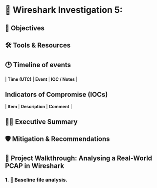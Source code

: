 # 📡 Wireshark Investigation 5:


## 🎯 Objectives


## 🛠️ Tools & Resources


## 🕑 Timeline of events
| **Time (UTC)**               | **Event**                                                                                          | **IOC / Notes**                                                                 |


## Indicators of Compromise (IOCs)
| **Item** | **Description** | **Comment** |

## ✍🏽 Executive Summary


## 🛡️ Mitigation & Recommendations



## 📖 Project Walkthrough: Analysing a Real-World PCAP in Wireshark
### 1. 🔎 Baseline file analysis.
